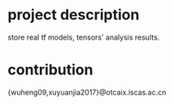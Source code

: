 # project description
store real tf models, tensors' analysis results.

# contribution

{wuheng09,xuyuanjia2017}@otcaix.iscas.ac.cn
